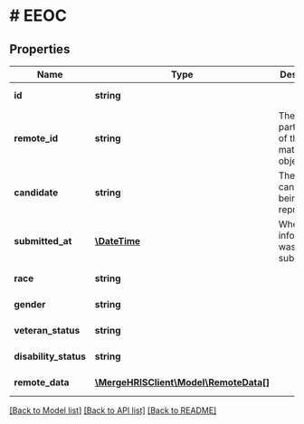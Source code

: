 # # EEOC

## Properties

Name | Type | Description | Notes
------------ | ------------- | ------------- | -------------
**id** | **string** |  | [optional] [readonly]
**remote_id** | **string** | The third-party API ID of the matching object. | [optional]
**candidate** | **string** | The candidate being represented. | [optional]
**submitted_at** | [**\DateTime**](\DateTime.md) | When the information was submitted. | [optional]
**race** | **string** |  | [optional] [readonly]
**gender** | **string** |  | [optional] [readonly]
**veteran_status** | **string** |  | [optional] [readonly]
**disability_status** | **string** |  | [optional] [readonly]
**remote_data** | [**\MergeHRISClient\Model\RemoteData[]**](RemoteData.md) |  | [optional] [readonly]

[[Back to Model list]](../../README.md#models) [[Back to API list]](../../README.md#endpoints) [[Back to README]](../../README.md)
